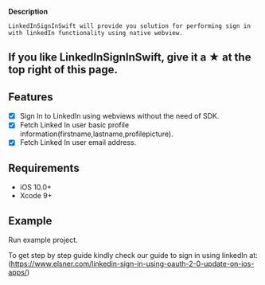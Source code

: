 **Description** 

```LinkedInSignInSwift will provide you solution for performing sign in with linkedIn functionality using native webview.```

## If you like LinkedInSignInSwift, give it a ★ at the top right of this page.

## Features

- [x] Sign In to LinkedIn using webviews without the need of SDK.
- [x] Fetch Linked In user basic profile information(firstname,lastname,profilepicture).
- [x] Fetch Linked In user email address.

## Requirements

- iOS 10.0+
- Xcode 9+

## Example 
 Run example project.
 
 To get step by step guide kindly check our guide to sign in using linkedIn at:
 (https://www.elsner.com/linkedin-sign-in-using-oauth-2-0-update-on-ios-apps/)
